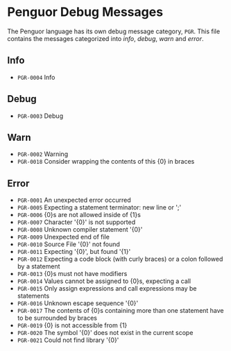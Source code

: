 # Penguor Debug Messages

The Penguor language has its own debug message category, `PGR`. This file contains the messages categorized into _info_, _debug_, _warn_ and _error_.

## Info

- `PGR-0004` Info

## Debug

- `PGR-0003` Debug

## Warn

- `PGR-0002` Warning
- `PGR-0018` Consider wrapping the contents of this {0} in braces

## Error

- `PGR-0001` An unexpected error occurred
- `PGR-0005` Expecting a statement terminator: new line or ';'
- `PGR-0006` {0}s are not allowed inside of {1}s
- `PGR-0007` Character '{0}' is not supported
- `PGR-0008` Unknown compiler statement '{0}'
- `PGR-0009` Unexpected end of file
- `PGR-0010` Source File '{0}' not found
- `PGR-0011` Expecting '{0}', but found '{1}'
- `PGR-0012` Expecting a code block (with curly braces) or a colon followed by a statement
- `PGR-0013` {0}s must not have modifiers
- `PGR-0014` Values cannot be assigned to {0}s, expecting a call
- `PGR-0015` Only assign expressions and call expressions may be statements
- `PGR-0016` Unknown escape sequence '{0}'
- `PGR-0017` The contents of {0}s containing more than one statement have to be surrounded by braces
- `PGR-0019` {0} is not accessible from {1}
- `PGR-0020` The symbol '{0}' does not exist in the current scope
- `PGR-0021` Could not find library '{0}'
